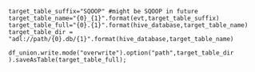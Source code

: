 `
target_table_suffix="SQOOP" #might be SQOOP in future
target_table_name="{0}_{1}".format(evt,target_table_suffix)
target_table_full="{0}.{1}".format(hive_database,target_table_name)
target_table_dir = "adl://path/{0}.db/{1}".format(hive_database,target_table_name)
                                    
df_union.write.mode("overwrite").option("path",target_table_dir ).saveAsTable(target_table_full); 
`

